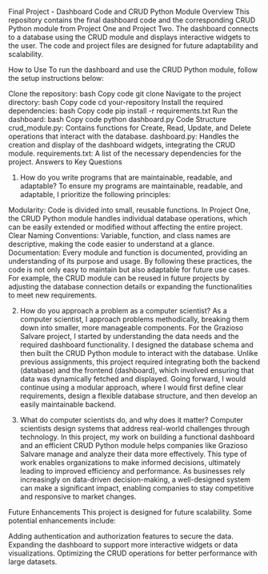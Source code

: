 Final Project - Dashboard Code and CRUD Python Module
Overview
This repository contains the final dashboard code and the corresponding CRUD Python module from Project One and Project Two. The dashboard connects to a database using the CRUD module and displays interactive widgets to the user. The code and project files are designed for future adaptability and scalability.

How to Use
To run the dashboard and use the CRUD Python module, follow the setup instructions below:

Clone the repository:
bash
Copy code
git clone 
Navigate to the project directory:
bash
Copy code
cd your-repository
Install the required dependencies:
bash
Copy code
pip install -r requirements.txt
Run the dashboard:
bash
Copy code
python dashboard.py
Code Structure
crud_module.py: Contains functions for Create, Read, Update, and Delete operations that interact with the database.
dashboard.py: Handles the creation and display of the dashboard widgets, integrating the CRUD module.
requirements.txt: A list of the necessary dependencies for the project.
Answers to Key Questions
1. How do you write programs that are maintainable, readable, and adaptable?
To ensure my programs are maintainable, readable, and adaptable, I prioritize the following principles:

Modularity: Code is divided into small, reusable functions. In Project One, the CRUD Python module handles individual database operations, which can be easily extended or modified without affecting the entire project.
Clear Naming Conventions: Variable, function, and class names are descriptive, making the code easier to understand at a glance.
Documentation: Every module and function is documented, providing an understanding of its purpose and usage.
By following these practices, the code is not only easy to maintain but also adaptable for future use cases. For example, the CRUD module can be reused in future projects by adjusting the database connection details or expanding the functionalities to meet new requirements.

2. How do you approach a problem as a computer scientist?
As a computer scientist, I approach problems methodically, breaking them down into smaller, more manageable components. For the Grazioso Salvare project, I started by understanding the data needs and the required dashboard functionality. I designed the database schema and then built the CRUD Python module to interact with the database. Unlike previous assignments, this project required integrating both the backend (database) and the frontend (dashboard), which involved ensuring that data was dynamically fetched and displayed. Going forward, I would continue using a modular approach, where I would first define clear requirements, design a flexible database structure, and then develop an easily maintainable backend.

3. What do computer scientists do, and why does it matter?
Computer scientists design systems that address real-world challenges through technology. In this project, my work on building a functional dashboard and an efficient CRUD Python module helps companies like Grazioso Salvare manage and analyze their data more effectively. This type of work enables organizations to make informed decisions, ultimately leading to improved efficiency and performance. As businesses rely increasingly on data-driven decision-making, a well-designed system can make a significant impact, enabling companies to stay competitive and responsive to market changes.

Future Enhancements
This project is designed for future scalability. Some potential enhancements include:

Adding authentication and authorization features to secure the data.
Expanding the dashboard to support more interactive widgets or data visualizations.
Optimizing the CRUD operations for better performance with large datasets.
